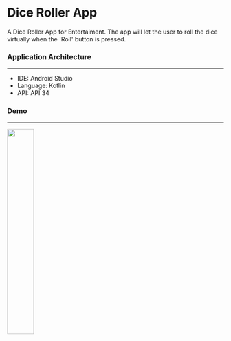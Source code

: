 # Dice Roller App 

A Dice Roller App for Entertaiment. The app will let the user to roll the dice virtually when the 'Roll' button is pressed.


### Application Architecture
---
- IDE: Android Studio
- Language: Kotlin
- API: API 34 

### Demo
---
<img src="https://github.com/zask45/android-basic-compose-dice-roller-app/assets/117462539/2adcdd11-74df-4792-90cf-9cb336c30cdb" width="35%">


 
 
